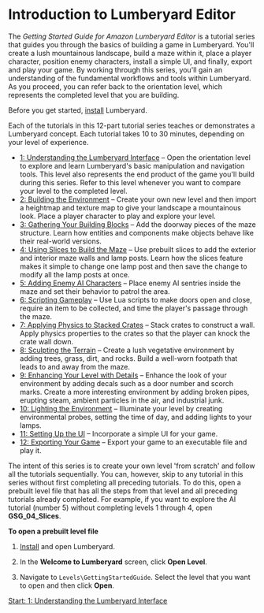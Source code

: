 # Introduction to Lumberyard Editor<a name="intro"></a>

The *Getting Started Guide for Amazon Lumberyard Editor* is a tutorial series that guides you through the basics of building a game in Lumberyard\. You'll create a lush mountainous landscape, build a maze within it, place a player character, position enemy characters, install a simple UI, and finally, export and play your game\. By working through this series, you'll gain an understanding of the fundamental workflows and tools within Lumberyard\. As you proceed, you can refer back to the orientation level, which represents the completed level that you are building\.

Before you get started, [install](https://s3.amazonaws.com/gamedev-tutorials/Tutorials/Getting_Started_01_Download-Install-Express_1.10.pdf) Lumberyard\.

Each of the tutorials in this 12\-part tutorial series teaches or demonstrates a Lumberyard concept\. Each tutorial takes 10 to 30 minutes, depending on your level of experience\.
+ [1: Understanding the Lumberyard Interface](understanding.md) – Open the orientation level to explore and learn Lumberyard's basic manipulation and navigation tools\. This level also represents the end product of the game you'll build during this series\. Refer to this level whenever you want to compare your level to the completed level\.
+ [2: Building the Environment](creating-environment.md) – Create your own new level and then import a heightmap and texture map to give your landscape a mountainous look\. Place a player character to play and explore your level\.
+ [3: Gathering Your Building Blocks](gathering-building-blocks.md) – Add the doorway pieces of the maze structure\. Learn how entities and components make objects behave like their real\-world versions\.
+ [4: Using Slices to Build the Maze](using-slices.md) – Use prebuilt slices to add the exterior and interior maze walls and lamp posts\. Learn how the slices feature makes it simple to change one lamp post and then save the change to modify all the lamp posts at once\.
+ [5: Adding Enemy AI Characters](ai.md) – Place enemy AI sentries inside the maze and set their behavior to patrol the area\.
+ [6: Scripting Gameplay](scripting.md) – Use Lua scripts to make doors open and close, require an item to be collected, and time the player's passage through the maze\.
+ [7: Applying Physics to Stacked Crates](physics.md) – Stack crates to construct a wall\. Apply physics properties to the crates so that the player can knock the crate wall down\.
+ [8: Sculpting the Terrain](vegetation.md) – Create a lush vegetative environment by adding trees, grass, dirt, and rocks\. Build a well\-worn footpath that leads to and away from the maze\.
+ [9: Enhancing Your Level with Details](enhancing.md) – Enhance the look of your environment by adding decals such as a door number and scorch marks\. Create a more interesting environment by adding broken pipes, erupting steam, ambient particles in the air, and industrial junk\.
+ [10: Lighting the Environment](lighting.md) – Illuminate your level by creating environmental probes, setting the time of day, and adding lights to your lamps\.
+ [11: Setting Up the UI](ui.md) – Incorporate a simple UI for your game\.
+ [12: Exporting Your Game](exporting.md) – Export your game to an executable file and play it\.

The intent of this series is to create your own level 'from scratch' and follow all the tutorials sequentially\. You can, however, skip to any tutorial in this series without first completing all preceding tutorials\. To do this, open a prebuilt level file that has all the steps from that level and all preceding tutorials already completed\. For example, if you want to explore the AI tutorial \(number 5\) without completing levels 1 through 4, open **GSG\_04\_Slices**\.

**To open a prebuilt level file**

1. [Install](https://s3.amazonaws.com/gamedev-tutorials/Tutorials/Getting_Started_01_Download-Install-Express_1.10.pdf) and open Lumberyard\.

1. In the **Welcome to Lumberyard** screen, click **Open Level**\.

1. Navigate to `Levels\GettingStartedGuide`\. Select the level that you want to open and then click **Open**\.

[Start: 1: Understanding the Lumberyard Interface](understanding.md)
